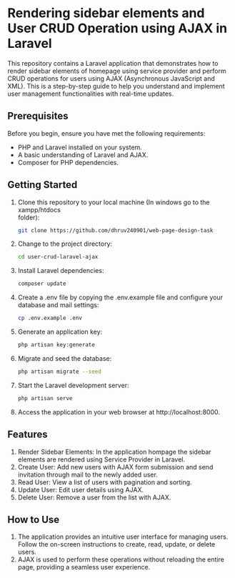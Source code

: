 # Rendering sidebar elements and User CRUD Operation using AJAX in Laravel

This repository contains a Laravel application that demonstrates how to render sidebar elements of homepage using service provider and perform CRUD operations for users using AJAX (Asynchronous JavaScript and XML). This is a step-by-step guide to help you understand and implement user management functionalities with real-time updates.

## Prerequisites

Before you begin, ensure you have met the following requirements:

- PHP and Laravel installed on your system.
- A basic understanding of Laravel and AJAX.
- Composer for PHP dependencies.

## Getting Started

1. Clone this repository to your local machine (In windows go to the xampp/htdocs  
   folder):

   ```bash
   git clone https://github.com/dhruv240901/web-page-design-task

2. Change to the project directory:

    ```bash
   cd user-crud-laravel-ajax

3. Install Laravel dependencies:

   ```bash
   composer update

4. Create a .env file by copying the .env.example file and configure your database
   and mail settings:

   ```bash
   cp .env.example .env

5. Generate an application key:

   ```bash
   php artisan key:generate

6. Migrate and seed the database:

   ```bash
   php artisan migrate --seed

7. Start the Laravel development server:

   ```bash
   php artisan serve

8. Access the application in your web browser at http://localhost:8000.

## Features
1. Render Sidebar Elements: In the application hompage the sidebar elements are 
   rendered using Service Provider in Laravel.  
1. Create User: Add new users with AJAX form submission and send invitation 
   through mail to the newly added user.
2. Read User: View a list of users with pagination and sorting.
3. Update User: Edit user details using AJAX.
4. Delete User: Remove a user from the list with AJAX.

## How to Use
1. The application provides an intuitive user interface for managing users. Follow 
   the on-screen instructions to create, read, update, or delete users.
2. AJAX is used to perform these operations without reloading the entire page, 
   providing a seamless user experience.
